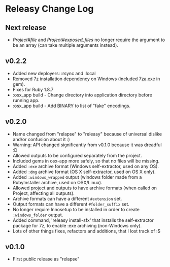 Releasy Change Log
==================

Next release
------------

  * _Project#file_ and _Project#exposed_files_ no longer require the argument to be an array (can take multiple arguments instead).

v0.2.2
------

  * Added new deployers: :rsync and :local
  * Removed 7z installation dependency on Windows (included 7za.exe in gem).
  * Fixes for Ruby 1.8.7
  * :osx_app build - Change directory into application directory before running app.
  * :osx_app build - Add BINARY to list of "fake" encodings.

v0.2.0
------

  * Name changed from "relapse" to "releasy" because of universal dislike and/or confusion about it :)
  * Warning: API changed significantly from v0.1.0 because it was dreadful :D
  * Allowed outputs to be configured separately from the project.
  * Included gems in osx-app more safely, so that no files will be missing.
  * Added `:exe` archive format (Windows self-extractor, used on any OS).
  * Added `:dmg` archive format (OS X self-extractor, used on OS X only).
  * Added `:windows_wrapped` output (windows folder made from a RubyInstaller archive, used on OSX/Linux).
  * Allowed project and outputs to have archive formats (when called on Project, affecting all outputs).
  * Archive formats can have a different `#extension` set.
  * Output formats can have a different `#folder_suffix` set.
  * No longer require Innosetup to be installed in order to create `:windows_folder` output.
  * Added command, 'releasy install-sfx' that installs the self-extractor package for 7z, to enable :exe archiving (non-Windows only).
  * Lots of other things fixes, refactors and additions, that I lost track of :$

v0.1.0
------

  * First public release as "relapse"